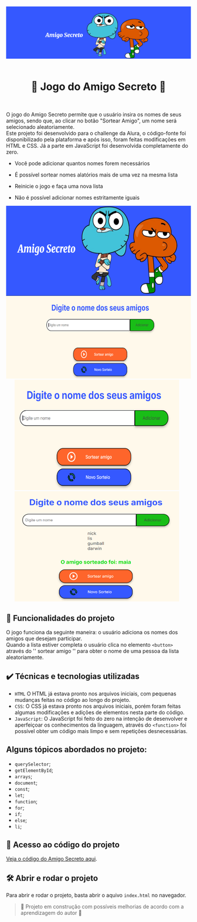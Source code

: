 ![Amigo_secreto_imagem_inicial](assets/imagemAmigoSecreto.png)
<br><br>
<h1 align="center">
    🔹 Jogo do Amigo Secreto 🔸
</h1>
<br>

O jogo do Amigo Secreto permite que o usuário insira os nomes de seus amigos, sendo que, ao clicar no botão "Sortear Amigo", um nome será selecionado aleatoriamente. <br>
Este projeto foi desenvolvido para o challenge da Alura, o código-fonte foi disponibilizado pela plataforma e após isso, foram feitas modificações em HTML e CSS. Já a parte em JavaScript foi desenvolvida completamente do zero.
- <p> Você pode adicionar quantos nomes forem necessários</p>
- <p> É possível sortear nomes alatórios mais de uma vez na mesma lista</p>
- <p> Reinicie o jogo e faça uma nova lista</p>
- <p> Não é possível adicionar nomes estritamente iguais</p>


<div align="center">
  <img src="assets/telaInicial2.png" width="900" height="470" style="display: inline-block;">
  <img src="assets/telaInicial.png" width="449" height="300" style="display: inline-block; margin-right: 10px;">
  <img src="assets/sorteado.png" width="449" height="300" style="display: inline-block; margin-right: 10px;">
</div>




## 🔨 Funcionalidades do projeto 

O jogo funciona da seguinte maneira: o usuário adiciona os nomes dos amigos que desejam participar. <br> Quando a lista estiver completa o usuário clica no elemento `<button>` através do '' sortear amigo '' para obter o nome de uma pessoa da lista aleatoriamente.

## ✔️ Técnicas e tecnologias utilizadas

- `HTML` O HTML já estava pronto nos arquivos iniciais, com pequenas mudanças feitas no código ao longo do projeto.
- `CSS`: O CSS já estava pronto nos arquivos iniciais, porém foram feitas algumas modificações e adições de elementos nesta parte do código.
- `JavaScript`: O JavaScript foi feito do zero na intenção de desenvolver e aperfeiçoar os conhecimentos da linguagem, através do `<function>` foi possível obter um código mais limpo e sem repetições desnecessárias.

## Alguns tópicos abordados no projeto:
  - `querySelector`;
  - `getElementById`;
  - `arrays`;
  - `document`;
  - `const`;
  - `let`;
  - `function`;
  - `for`;
  - `if`;
  - `else`;
  - `li`;
  

## 📁 Acesso ao código do projeto

[Veja o código do Amigo Secreto aqui](index.html).


## 🛠️ Abrir e rodar o projeto

Para abrir e rodar o projeto, basta abrir o aquivo `index.html` no navegador.

> :construction: Projeto em construção com possíveis melhorias de acordo com a aprendizagem do autor :construction: 
